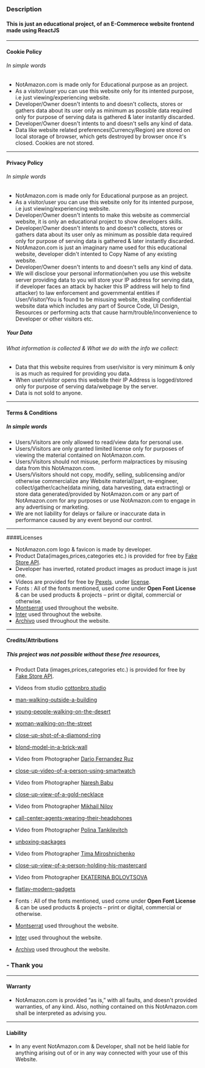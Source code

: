 ### Description
#### This is just an educational project, of an E-Commerece website frontend made using ReactJS
------------
#### Cookie Policy
###### In simple words
- NotAmazon.com is made only for Educational purpose as an project.
- As a visitor/user you can use this website only for its intented purpose, i.e just viewing/experiencing website.
- Developer/Owner doesn't intents to and doesn't collects, stores or gathers data about its user only as minimum as possible data required only for purpose of serving data is gathered & later instantly discarded.
- Developer/Owner doesn't intents to and doesn't sells any kind of data.
- Data like website related preferences(Currency/Region) are stored on local storage of browser, which gets destroyed by browser once it's closed. Cookies are not stored.
------------

#### Privacy Policy
###### In simple words
- NotAmazon.com is made only for Educational purpose as an project.
- As a visitor/user you can use this website only for its intented purpose, i.e just viewing/experiencing website.
- Developer/Owner doesn't intents to make this website as commercial website, it is only an educational project to show developers skills.
- Developer/Owner doesn't intents to and doesn't collects, stores or gathers data about its user only as minimum as possible data required only for purpose of serving data is gathered & later instantly discarded.
- NotAmazon.com is just an imaginary name used for this educational website, developer didn't intented to Copy Name of any existing website.
- Developer/Owner doesn't intents to and doesn't sells any kind of data.
- We will disclose your personal information(when you use this website server providing data to you will store your IP address for serving data, if developer faces an attack by hacker this IP address will help to find attacker) to law enforcement and governmental entities if User/Visitor/You is found to be misusing website, stealing confidential website data which includes any part of Source Code, UI Design, Resources or performing acts that cause harm/trouble/inconvenience to Developer or other visitors etc.

#####  Your Data
###### What information is collected & What we do with the info we collect:
- Data that this website requires from user/visitor is very minimum & only is as much as required for providing you data.
- When user/visitor opens this website their IP Address is logged/stored only for purpose of serving data/webpage by the server.
- Data is not sold to anyone.

------------

#### Terms & Conditions
##### In simple words
- Users/Visitors are only allowed to read/view data for personal use.
- Users/Visitors are only granted limited license only for purposes of viewing the material contained on NotAmazon.com.
- Users/Visitors should not misuse, perform malpractices by misusing data from this NotAmazon.com.
- Users/Visitors should not copy, modify, selling, sublicensing and/or otherwise commercialize any Website material/part, re-engineer, collect/gather/cache(data mining, data harvesting, data extracting) or store data generated/provided by NotAmazon.com or any part of  NotAmazon.com for any purposes or use NotAmazon.com to engage in any advertising or marketing.
- We are not liability for delays or failure or inaccurate data in performance caused by any event beyond our control.

------------


####Licenses
- NotAmazon.com logo & favicon is made by developer.
- Product Data(images,prices,categories etc.) is provided for free by [Fake Store API](https://fakestoreapi.com/ "Fake Store API").
- Developer has inverted, rotated product images as product image is just one.
- Videos are provided for free by [Pexels](https://www.pexels.com/license/ "Pexels"). under [license](https://www.pexels.com/license/ "license").
- Fonts : All of the fonts mentioned, used come under **Open Font License** & can be used products & projects – print or digital, commercial or otherwise.
- [Montserrat](https://fonts.google.com/specimen/Montserrat "Montserrat") used throughout the website.
- [Inter](https://fonts.google.com/specimen/Inter "Inter") used throughout the website.
- [Archivo](https://fonts.google.com/specimen/Archivo "Archivo") used throughout the website.

------------
#### Credits/Attributions
##### **This project was not possible without these free resources,**
- Product Data (images,prices,categories etc.) is provided for free by [Fake Store API](https://fakestoreapi.com/ "Fake Store API").
- Videos from studio [cottonbro studio](https://www.pexels.com/@cottonbro/)
- [ man-walking-outside-a-building](https://www.pexels.com/video/man-walking-outside-a-building-3206296/ " man-walking-outside-a-building")
- [ young-people-walking-on-the-desert](https://www.pexels.com/video/fashionable-young-people-walking-on-the-desert-5840834/ " young-people-walking-on-the-desert")
- [ woman-walking-on-the-street](https://www.pexels.com/video/woman-walking-on-the-street-outside-a-building-3205917/ " woman-walking-on-the-street")
- [close-up-shot-of-a-diamond-ring](https://www.pexels.com/video/close-up-shot-of-a-diamond-ring-6262753/ "close-up-shot-of-a-diamond-ring")
- [blond-model-in-a-brick-wall](https://www.pexels.com/video/blond-model-in-a-brick-wall-5822173/ "blond-model-in-a-brick-wall")

- Video from Photographer [Dario Fernandez Ruz](https://www.pexels.com/@dario-fernandez-ruz/ "Dario Fernandez Ruz")
- [close-up-video-of-a-person-using-smartwatch](https://www.pexels.com/video/close-up-video-of-a-person-using-smartwatch-9130471/ "close-up-video-of-a-person-using-smartwatch")

- Video from Photographer [Naresh Babu](https://www.pexels.com/@naresh99/ "Naresh Babu")
- [close-up-view-of-a-gold-necklace](https://www.pexels.com/video/close-up-view-of-a-gold-necklace-5556434/ "close-up-view-of-a-gold-necklace")
- Video from Photographer [Mikhail Nilov](https://www.pexels.com/@mikhail-nilov/ "Mikhail Nilov")
- [call-center-agents-wearing-their-headphones](https://www.pexels.com/video/call-center-agents-wearing-their-headphones-7682953/ "call-center-agents-wearing-their-headphones")
- Video from Photographer [Polina Tankilevitch](https://www.pexels.com/@polina-tankilevitch/ "Polina Tankilevitch")
- [unboxing-packages](https://www.pexels.com/video/unboxing-packages-4440948/ "unboxing-packages")
- Video from Photographer [Tima Miroshnichenko](https://www.pexels.com/@tima-miroshnichenko/ "Tima Miroshnichenko")
- [close-up-view-of-a-person-holding-his-mastercard](https://www.pexels.com/video/close-up-view-of-a-person-holding-his-mastercard-4873111/ " close-up-view-of-a-person-holding-his-mastercard")
- Video from Photographer [EKATERINA BOLOVTSOVA](https://www.pexels.com/@ekaterina-bolovtsova/ "EKATERINA BOLOVTSOVA")
- [flatlay-modern-gadgets](https://www.pexels.com/video/flatlay-modern-gadgets-6185684/ "flatlay-modern-gadgets")
- Fonts : All of the fonts mentioned, used come under **Open Font License** & can be used products & projects – print or digital, commercial or otherwise.
- [Montserrat](https://fonts.google.com/specimen/Montserrat "Montserrat") used throughout the website.
- [Inter](https://fonts.google.com/specimen/Inter "Inter") used throughout the website.
- [Archivo](https://fonts.google.com/specimen/Archivo "Archivo") used throughout the website.
### - Thank you
------------

#### Warranty
- NotAmazon.com is provided “as is,” with all faults, and doesn't provided warranties, of any kind. Also, nothing contained on this NotAmazon.com shall be interpreted as advising you.

------------

#### Liability
- In any event NotAmazon.com & Developer, shall not be held liable for anything arising out of or in any way connected with your use of this Website.

